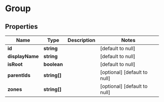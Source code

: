 # Group

## Properties
Name | Type | Description | Notes
------------ | ------------- | ------------- | -------------
**id** | **string** |  | [default to null]
**displayName** | **string** |  | [default to null]
**isRoot** | **boolean** |  | [default to null]
**parentIds** | **string[]** |  | [optional] [default to null]
**zones** | **string[]** |  | [optional] [default to null]


